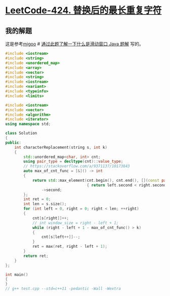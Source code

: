 # [LeetCode-424. 替换后的最长重复字符](https://leetcode.cn/problems/longest-repeating-character-replacement/)



## 我的解题

这是参考[migoo](https://leetcode.cn/u/migoo/) # [通过此题了解一下什么是滑动窗口 Java 题解](https://leetcode.cn/problems/longest-repeating-character-replacement/solution/tong-guo-ci-ti-liao-jie-yi-xia-shi-yao-shi-hua-don/) 写的。

```C++
#include <iostream>
#include <string>
#include <unordered_map>
#include <array>
#include <vector>
#include <string>
#include <iostream>
#include <variant>
#include <typeinfo>
#include <limits>

#include <iostream>
#include <vector>
#include <algorithm>
#include <iterator>
using namespace std;

class Solution
{
public:
    int characterReplacement(string s, int k)
    {
        std::unordered_map<char, int> cnt;
        using pair_type = decltype(cnt)::value_type;
        // https://stackoverflow.com/a/9371137/10173843
        auto max_of_cnt_func = [&]() -> int
        {
            return std::max_element(cnt.begin(), cnt.end(), [](const pair_type &left, const pair_type &right)
                                    { return left.second < right.second; })
                ->second;
        };
        int ret = 0;
        int len = s.size();
        for (int left = 0, right = 0; right < len; ++right)
        {
            cnt[s[right]]++;
            // int window_size = right - left + 1;
            while (right - left + 1 - max_of_cnt_func() > k)
            {
                cnt[s[left++]]--;
            }
            ret = max(ret, right - left + 1);
        }
        return ret;
    }
};

int main()
{
}
// g++ test.cpp --std=c++11 -pedantic -Wall -Wextra

```

